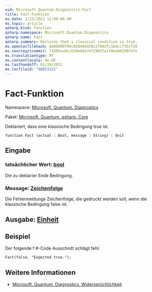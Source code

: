 ```yaml
---
uid: Microsoft.Quantum.Diagnostics.Fact
title: Fact-Funktion
ms.date: 1/23/2021 12:00:00 AM
ms.topic: article
qsharp.kind: function
qsharp.namespace: Microsoft.Quantum.Diagnostics
qsharp.name: Fact
qsharp.summary: Declares that a classical condition is true.
ms.openlocfilehash: 8e86000f04c01040d420c2f682fc1b4ccf35cf39
ms.sourcegitcommit: 71605ea9cc630e84e7ef29027e1f0ea06299747e
ms.translationtype: MT
ms.contentlocale: de-DE
ms.lasthandoff: 01/26/2021
ms.locfileid: "98853322"
---
```

# <a name="fact-function"></a>Fact-Funktion

Namespace: [Microsoft. Quantum. Diagnostics](xref:Microsoft.Quantum.Diagnostics)

Paket: [Microsoft. Quantum. qsharp. Core](https://nuget.org/packages/Microsoft.Quantum.QSharp.Core)


Deklariert, dass eine klassische Bedingung true ist.

```qsharp
function Fact (actual : Bool, message : String) : Unit
```


## <a name="input"></a>Eingabe

### <a name="actual--bool"></a>tatsächlicher Wert: [bool](xref:microsoft.quantum.lang-ref.bool)

Die zu deklarier Ende Bedingung.


### <a name="message--string"></a>Message: [Zeichenfolge](xref:microsoft.quantum.lang-ref.string)

Die Fehlermeldungs Zeichenfolge, die gedruckt werden soll, wenn die klassische Bedingung false ist.



## <a name="output--unit"></a>Ausgabe: [Einheit](xref:microsoft.quantum.lang-ref.unit)



## <a name="example"></a>Beispiel

Der folgende f #-Code Ausschnitt schlägt fehl:

```qsharp
Fact(false, "Expected true.");
```

## <a name="see-also"></a>Weitere Informationen

- [Microsoft. Quantum. Diagnostics. Widersprüchlichkeit](xref:Microsoft.Quantum.Diagnostics.Contradiction)